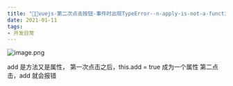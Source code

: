 ```yaml
---
title: "🦜🦜vuejs-第二次点击按钮-事件时出现TypeError--n-apply-is-not-a-function"
date: 2021-01-11
tags: 
- 开发日常
---
```

![image.png](https://upload-images.jianshu.io/upload_images/15312191-6ab605c0603018b0.png?imageMogr2/auto-orient/strip%7CimageView2/2/w/1240)

add 是方法又是属性，
第一次点击之后，this.add = true 成为一个属性
第二点击，add 就会报错
